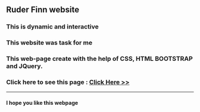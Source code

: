 ## Ruder Finn website 
### This is dynamic and interactive
### This website was task for me 

### This web-page create with the help of CSS, HTML BOOTSTRAP and JQuery.
### Click here to see this page : [Click Here >>](https://subratgoogle.github.io/ruder-finn-website/)
<hr>

####  I hope you like this webpage
